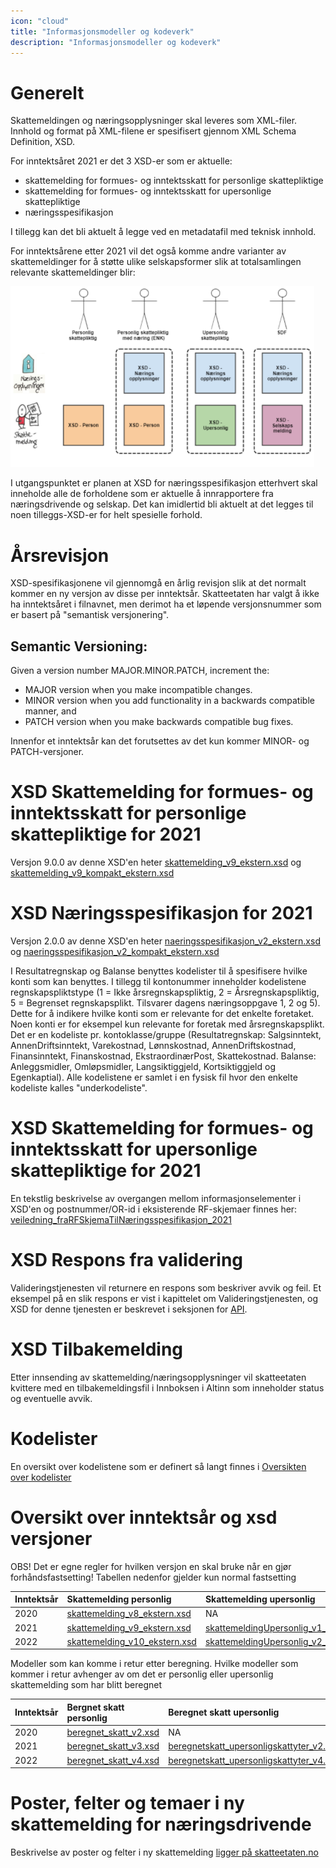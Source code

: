 ```yaml
---
icon: "cloud"
title: "Informasjonsmodeller og kodeverk"
description: "Informasjonsmodeller og kodeverk"
---
```


# Generelt
Skattemeldingen og næringsopplysninger skal leveres som XML-filer. Innhold og format på XML-filene er spesifisert gjennom XML Schema Definition, XSD. 

For inntektsåret 2021 er det 3 XSD-er som er aktuelle:

- skattemelding for formues- og inntektsskatt for personlige skattepliktige
- skattemelding for formues- og inntektsskatt for upersonlige skattepliktige
- næringsspesifikasjon

I tillegg kan det bli aktuelt å legge ved en metadatafil med teknisk innhold.

For inntektsårene etter 2021 vil det også komme andre varianter av skattemeldinger for å støtte ulike selskapsformer slik at totalsamlingen relevante skattemeldinger blir:

![Skattemeldingsvarianter.PNG](Skattemeldingsvarianter.PNG)

I utgangspunktet er planen at XSD for næringsspesifikasjon etterhvert skal inneholde alle de forholdene som er aktuelle å innrapportere fra næringsdrivende og selskap. Det kan imidlertid bli aktuelt at det legges til noen tilleggs-XSD-er for helt spesielle forhold.

# Årsrevisjon
XSD-spesifikasjonene vil gjennomgå en årlig revisjon slik at det normalt kommer en ny versjon av disse per inntektsår. Skatteetaten har valgt å ikke ha inntektsåret i filnavnet, men derimot ha et løpende versjonsnummer som er basert på "semantisk versjonering". 

## Semantic Versioning:

Given a version number MAJOR.MINOR.PATCH, increment the:

- MAJOR version when you make incompatible changes.
- MINOR version when you add functionality in a backwards compatible manner, and
- PATCH version when you make backwards compatible bug fixes.

Innenfor et inntektsår kan det forutsettes av det kun kommer MINOR- og PATCH-versjoner.

# XSD Skattemelding for formues- og inntektsskatt for personlige skattepliktige for 2021
Versjon 9.0.0 av denne XSD'en heter [skattemelding_v9_ekstern.xsd](https://github.com/Skatteetaten/skattemeldingen/blob/master/src/resources/xsd/skattemelding_v9_ekstern.xsd) og [skattemelding_v9_kompakt_ekstern.xsd](https://github.com/Skatteetaten/skattemeldingen/blob/master/src/resources/xsd/skattemelding_v9_kompakt_ekstern.xsd)

# XSD Næringsspesifikasjon for 2021
Versjon 2.0.0 av denne XSD'en heter [naeringsspesifikasjon_v2_ekstern.xsd](https://github.com/Skatteetaten/skattemeldingen/blob/master/src/resources/xsd/naeringsspesifikasjon_v2_ekstern.xsd) og [naeringsspesifikasjon_v2_kompakt_ekstern.xsd](https://github.com/Skatteetaten/skattemeldingen/blob/master/src/resources/xsd/naeringsspesifikasjon_v2_kompakt_ekstern.xsd)

I Resultatregnskap og Balanse benyttes kodelister til å spesifisere hvilke konti som kan benyttes. I tillegg til kontonummer inneholder kodelistene regnskapspliktstype (1 = Ikke årsregnskapspliktig, 2 = Årsregnskapspliktig, 5 = Begrenset regnskapsplikt.  Tilsvarer dagens næringsoppgave 1, 2 og 5).  Dette for å indikere hvilke konti som er relevante for det enkelte foretaket.  Noen konti er for eksempel kun relevante for foretak med årsregnskapsplikt.
Det er en kodeliste pr. kontoklasse/gruppe (Resultatregnskap: Salgsinntekt, AnnenDriftsinntekt, Varekostnad, Lønnskostnad, AnnenDriftskostnad, Finansinntekt, Finanskostnad, EkstraordinærPost, Skattekostnad.  Balanse: Anleggsmidler, Omløpsmidler, Langsiktiggjeld, Kortsiktiggjeld og Egenkaptial).
Alle kodelistene er samlet i en fysisk fil hvor den enkelte kodeliste kalles "underkodeliste". 

# XSD Skattemelding for formues- og inntektsskatt for upersonlige skattepliktige for 2021

En tekstlig beskrivelse av overgangen mellom informasjonselementer i XSD'en og postnummer/OR-id i eksisterende RF-skjemaer finnes her: [veiledning_fraRFSkjemaTilNæringsspesifikasjon_2021](https://github.com/Skatteetaten/skattemeldingen/blob/master/docs/informasjonsmodell/veiledning_fraRFSkjemaTilN%C3%A6ringsspesifikasjon_2021.xlsx)

# XSD Respons fra validering
Valideringstjenesten vil returnere en respons som beskriver avvik og feil. Et eksempel på en slik respons er vist i kapittelet om Valideringstjenesten, og XSD for denne tjenesten er beskrevet i seksjonen for [API](https://skatteetaten.github.io/skattemeldingen/documentation/api).

# XSD Tilbakemelding
Etter innsending av skattemelding/næringsopplysninger vil skatteetaten kvittere med en tilbakemeldingsfil i Innboksen i Altinn som inneholder status og eventuelle avvik. 

# Kodelister
En oversikt over kodelistene som er definert så langt finnes i [Oversikten over kodelister](https://github.com/Skatteetaten/skattemeldingen/tree/master/src/resources/kodeliste)


# Oversikt over inntektsår og xsd versjoner

OBS! Det er egne regler for hvilken versjon en skal bruke når en gjør forhåndsfastsetting! Tabellen nedenfor gjelder kun normal fastsetting

| Inntektsår | Skattemelding personlig                                                                | Skattemelding upersonlig                                                                                 | Selskapsmeldingen                                                                                                                                  | Næringspesifikasjon                                                                                  | 
|:-----------|:---------------------------------------------------------------------------------------|:---------------------------------------------------------------------------------------------------------|:---------------------------------------------------------------------------------------------------------------------------------------------------|:-----------------------------------------------------------------------------------------------------|
| 2020       | [skattemelding_v8_ekstern.xsd](../../src/resources/xsd/skattemelding_v8_ekstern.xsd)   | NA                                                                                                       | NA                                                                                                                                                 | [naeringsopplysninger_v1_ekstern.xsd](../../src/resources/xsd/naeringsopplysninger_v1_ekstern.xsd)   |
| 2021       | [skattemelding_v9_ekstern.xsd](../../src/resources/xsd/skattemelding_v9_ekstern.xsd)   | [skattemeldingUpersonlig_v1_ekstern.xsd](../../src/resources/xsd/skattemeldingUpersonlig_v1_ekstern.xsd) | NA                                                                                                                                                 | [naeringsspesifikasjon_v2_ekstern.xsd](../../src/resources/xsd/naeringsspesifikasjon_v2_ekstern.xsd) |
| 2022       | [skattemelding_v10_ekstern.xsd](../../src/resources/xsd/skattemelding_v10_ekstern.xsd) | [skattemeldingUpersonlig_v2_ekstern.xsd](../../src/resources/xsd/skattemeldingUpersonlig_v2_ekstern.xsd) | [selskapsmeldingSelskapMedDeltakerfastsetting_v1_ekstern.xsd](../../src/resources/xsd/selskapsmeldingSelskapMedDeltakerfastsetting_v1_ekstern.xsd) | [naeringsspesifikasjon_v3_ekstern.xsd](../../src/resources/xsd/naeringsspesifikasjon_v3_ekstern.xsd) |


Modeller som kan komme i retur etter beregning. Hvilke modeller som kommer i retur avhenger av om det er personlig eller upersonlig skattemelding som har blitt beregnet

| Inntektsår | Bergnet skatt personlig                                                | Beregnet skatt upersonlig                                                                                    | Skatteberegningsgrunnlag                                                                   |
|:-----------|:-----------------------------------------------------------------------|:-------------------------------------------------------------------------------------------------------------|:-------------------------------------------------------------------------------------------|
| 2020       | [beregnet_skatt_v2.xsd](../../src/resources/xsd/beregnet_skatt_v2.xsd) | NA                                                                                                           | [skatteberegningsgrunnlag_v6.xsd](../../src/resources/xsd/skatteberegningsgrunnlag_v6.xsd) |
| 2021       | [beregnet_skatt_v3.xsd](../../src/resources/xsd/beregnet_skatt_v3.xsd) | [beregnetskatt_upersonligskattyter_v2.xsd](../../src/resources/xsd/beregnetskatt_upersonligskattyter_v2.xsd) | [skatteberegningsgrunnlag_v7.xsd](../../src/resources/xsd/skatteberegningsgrunnlag_v7.xsd) |
| 2022       | [beregnet_skatt_v4.xsd](../../src/resources/xsd/beregnet_skatt_v4.xsd) | [beregnetskatt_upersonligskattyter_v4.xsd](../../src/resources/xsd/beregnetskatt_upersonligskattyter_v4.xsd) | [skatteberegningsgrunnlag_v7.xsd](../../src/resources/xsd/skatteberegningsgrunnlag_v7.xsd) |


# Poster, felter og temaer i ny skattemelding for næringsdrivende

Beskrivelse av poster og felter i ny skattemelding [ligger på skatteetaten.no](https://www.skatteetaten.no/bedrift-og-organisasjon/skatt/skattemelding-naringsdrivende/ny-skattemelding/poster-felter-og-temaer/)
